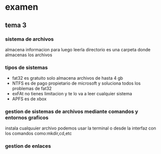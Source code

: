 # examen
## tema 3
### sistema de archivos
almacena informacion para luego leerla
directorio es una carpeta donde almacenas los archivos 
### tipos de sistemas
- fat32 es gratuito solo almacena archivos de hasta 4 gb
- NTFS es de pago propietario de microsoft y soluciona todos los problemas de fat32
- exFAt no tienes limitacion y te lo va a leer cualquier sistema 
- APFS es de xbox
### gestion de sistemas de archivos mediante comandos y entornos graficos 
instala cualquuier archivo podemos usar la terminal o desde la interfaz con los comandos como:mkdir,cd,etc
### gestion de enlaces
